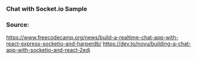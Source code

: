 ### Chat with Socket.io Sample

### Source:

https://www.freecodecamp.org/news/build-a-realtime-chat-app-with-react-express-socketio-and-harperdb/
https://dev.to/novu/building-a-chat-app-with-socketio-and-react-2edj
